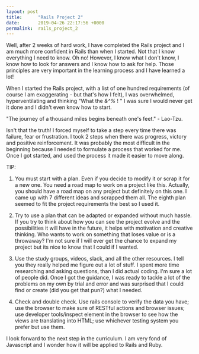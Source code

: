 ```yaml
---
layout: post
title:      "Rails Project 2"
date:       2019-04-26 22:17:56 +0000
permalink:  rails_project_2
---
```



Well, after 2 weeks of hard work, I have completed the Rails project and I am much more confident in Rails than when I started. Not that I know everything I need to know.  Oh no! However, I know what I don't know,  I know how to look for answers and I know how to ask for help. Those principles are very important in the learning process and I have learned a lot! 

When I started the Rails project, with a list of one hundred requirements (of course I am exaggerating - but that's how I felt), I was overwhelmed, hyperventilating and thinking "What the *&^%* ! " I was sure I would never get it done and I didn't even know how to start. 

 "The journey of a thousand miles begins beneath one's feet." - Lao-Tzu.
 
 Isn't that the truth! I forced myself to take a step every time there was failure, fear or frustration. I took 2 steps when there was progress, victory and positive reinforcement. It was probably the most difficult in the beginning because I needed to formulate a process that worked for me. Once I got started, and used the process it made it easier to move along.
 
 TIP:
 
 1.  You must start with a plan. Even if you decide to modify it or scrap it for a new one. You need a road map to work on a project like this. Actually, you should have a road map on any project but definitely on this one. I came up with 7 different ideas and scrapped them all. The eighth plan seemed to fit the project requirements the best so I used it.
 
 2.  Try to use a plan that can be adapted or expanded without much hassle. If you try to think about how you can see the project evolve and the possibilities it will have in the future, it helps with motivation and creative thinking. Who wants to work on something that loses value or is a throwaway? I'm not sure if I will ever get the chance to expand my project but its nice to know that I could if I wanted.
 
 3.  Use the study groups, videos, slack, and all the other resources. I tell you they really helped me figure out a lot of stuff. I spent more time researching and asking questions, than I did actual coding. I'm sure a lot of people did. Once I got the guidance, I was ready to tackle a lot of the problems on my own by trial and error and was surprised that I could find or create (did you get that pun?) what I needed.
 
 4. Check and double check. Use rails console to verify the data you have; use the browser to make sure of RESTful actions and browser issues; use developer tools/inspect element in the browser to see how the views are translating into HTML; use whichever testing system you prefer but use them. 

I look forward to the next step in the curriculum. I am very fond of Javascript and I wonder how it will be applied to Rails and Ruby. 
 
 
